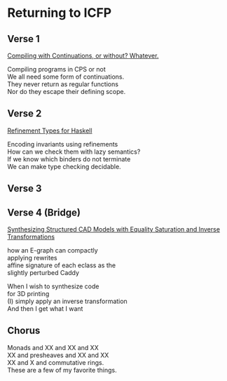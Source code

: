 # Returning to ICFP

## Verse 1

[Compiling with Continuations, or without?
Whatever.](https://dl.acm.org/doi/pdf/10.1145/3341643)

Compiling programs in CPS or not\
We all need some form of continuations.\
They never return as regular functions\
Nor do they escape their defining scope.

## Verse 2

[Refinement Types for Haskell](https://dl.acm.org/doi/10.1145/2628136.2628161)

Encoding invariants using refinements\
How can we check them with lazy semantics?\
If we know which binders do not terminate\
We can make type checking decidable.

## Verse 3

## Verse 4 (Bridge)

[Synthesizing Structured CAD Models with Equality Saturation and Inverse
Transformations](https://homes.cs.washington.edu/~cnandi/docs/pldi20-cr.pdf)

how an E-graph can compactly\
applying rewrites\
affine signature of each eclass as the\
slightly perturbed Caddy

When I wish to synthesize code\
for 3D printing\
(I) simply apply an inverse transformation\
And then I get what I want

## Chorus

Monads and XX and XX and XX\
XX and presheaves and XX and XX\
XX and X and commutative rings.\
These are a few of my favorite things.
